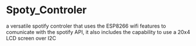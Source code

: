 # Spoty_Controler
 a versatile spotify controler that uses the ESP8266 wifi features to comunicate with the spotify API, it also includes the capability to use a 20x4 LCD screen over I2C
